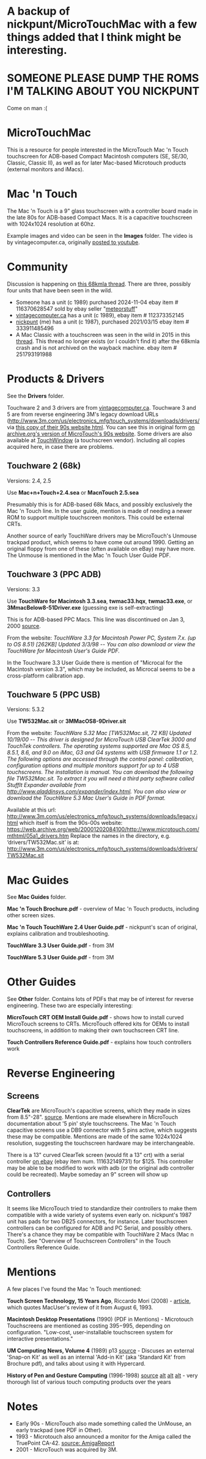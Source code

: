 # A backup of nickpunt/MicroTouchMac with a few things added that I think might be interesting.

# SOMEONE PLEASE DUMP THE ROMS I'M TALKING ABOUT YOU NICKPUNT
Come on man :(

# MicroTouchMac
This is a resource for people interested in the MicroTouch Mac 'n Touch touchscreen for ADB-based Compact Macintosh computers (SE, SE/30, Classic, Classic II), as well as for later Mac-based Microtouch products (external monitors and iMacs).

# Mac 'n Touch
The Mac 'n Touch is a 9" glass touchscreen with a controller board made in the late 80s for ADB-based Compact Macs. It is a capacitive touchscreen with 1024x1024 resolution at 60hz.

Example images and video can be seen in the **Images** folder. The video is by vintagecomputer.ca, originally [posted to youtube](https://www.youtube.com/watch?v=DF-Je337sFo).

# Community
Discussion is happening on [this 68kmla thread](https://68kmla.org/bb/index.php?threads/mac-se-30-with-microtouch-touchscreen.31642/). There are three, possibly four units that have been seen in the wild.

* Someone has a unit (c 1989) purchased 2024-11-04 ebay item # 116370628547 sold by ebay seller "[meteorstuff](https://www.ebay.com/usr/meteorstuff)"
* [vintagecomputer.ca](http://vintagecomputer.ca/) has a unit (c 1989), ebay item # 112373352145
* [nickpunt](https://nickpunt.com) (me) has a unit (c 1987), purchased 2021/03/15 ebay item # 333911485496
* A Mac Classic with a touchscreen was seen in the wild in 2015 in this [thread](https://68kmla.org/forums/topic/24522-ebay-not-me-a-touch-screen-classic/?tab=comments#comment-257093). This thread no longer exists (or I couldn't find it) after the 68kmla crash and is not archived on the wayback machine. ebay item # 251793191988

# Products & Drivers
See the **Drivers** folder.

Touchware 2 and 3 drivers are from [vintagecomputer.ca](http://vintagecomputer.ca/files/MicroTouch/). Touchware 3 and 5 are from reverse engineering 3M's legacy download URLs (http://www.3m.com/us/electronics_mfg/touch_systems/downloads/drivers/ via [this copy of their 90s website html](http://www.3m.com/us/electronics_mfg/touch_systems/downloads/legacy.jhtml). You can see this in original form [on archive.org's version of MicroTouch's 90s website](https://web.archive.org/web/20001202084100/http://www.microtouch.com/mthtml/05a1_drivers.htm). Some drivers are also available at [TouchWindow](https://www.touchwindow.com/c/3Mmicrotouch.html) (a touchscreen vendor). Including all copies acquired here, in case there are problems.

## Touchware 2 (68k)
Versions: 2.4, 2.5

Use **Mac+n+Touch+2.4.sea** or **MacnTouch 2.5.sea**

Presumably this is for ADB-based 68k Macs, and possibly exclusively the Mac 'n Touch line. In the user guide, mention is made of needing a newer ROM to support multiple touchscreen monitors. This could be external CRTs.

Another source of early TouchWare drivers may be MicroTouch's Unmouse trackpad product, which seems to have come out around 1990. Getting an original floppy from one of these (often available on eBay) may have more. The Unmouse is mentioned in the Mac 'n Touch User Guide PDF.


## Touchware 3 (PPC ADB)
Versions: 3.3

Use **TouchWare for Macintosh 3.3.sea**, **twmac33.hqx**, **twmac33.exe**, or **3MmacBelow8-51Driver.exe** (guessing exe is self-extracting)

This is for ADB-based PPC Macs. This line was discontinued on Jan 3, 2000 [source](https://web.archive.org/web/20000817023955/http://www.microtouch.com/mtmedia/images/CustLtr_102599.jpg).

From the website: *TouchWare 3.3 for Macintosh Power PC, System 7.x. (up to OS 8.51) [262KB] Updated 3/3/98 -- You can also download or view the TouchWare for Macintosh User's Guide PDF.*

In the Touchware 3.3 User Guide there is mention of "Microcal for the Macintosh version 3.3", which may be included, as Microcal seems to be a cross-platform calibration app.

## Touchware 5 (PPC USB)
Versions: 5.3.2

Use **TW532Mac.sit** or **3MMacOS8-9Driver.sit**

From the website: *TouchWare 5.32 Mac [TW532Mac.sit, 72 KB] Updated 10/19/00 -- This driver is designed for MicroTouch USB ClearTek 3000 and TouchTek controllers. The operating systems supported are Mac OS 8.5, 8.5.1, 8.6, and 9.0 on iMac, G3 and G4 systems with USB firmware 1.1 or 1.2. The following options are accessed through the control panel: calibration, configuration options and multiple monitors support for up to 4 USB touchscreens. The installation is manual. You can download the following file TW532Mac.sit. To extract it you will need a third party software called StuffIt Expander available from http://www.aladdinsys.com/expander/index.html. You can also view or download the TouchWare 5.3 Mac User's Guide in PDF format.*

Available at this url: http://www.3m.com/us/electronics_mfg/touch_systems/downloads/legacy.jhtml
which itself is from the 90s-00s website:
https://web.archive.org/web/20001202084100/http://www.microtouch.com/mthtml/05a1_drivers.htm
Replace the names in the directory, e.g. ‘drivers/TW532Mac.sit’ is at: http://www.3m.com/us/electronics_mfg/touch_systems/downloads/drivers/TW532Mac.sit

# Mac Guides
See **Mac Guides** folder.

**Mac 'n Touch Brochure.pdf** - overview of Mac 'n Touch products, including other screen sizes.

**Mac 'n Touch TouchWare 2.4 User Guide.pdf** - nickpunt's scan of original, explains calibration and troubleshooting.

**TouchWare 3.3 User Guide.pdf** - from 3M

**TouchWare 5.3 User Guide.pdf** - from 3M

# Other Guides
See **Other** folder. Contains lots of PDFs that may be of interest for reverse engineering. These two are especially interesting:

**MicroTouch CRT OEM Install Guide.pdf** - shows how to install curved MicroTouch screens to CRTs. MicroTouch offered kits for OEMs to install touchscreens, in addition to making their own touchscreen CRT line.

**Touch Controllers Reference Guide.pdf** - explains how touch controllers work


# Reverse Engineering

## Screens
**ClearTek** are MicroTouch's capacitive screens, which they made in sizes from 8.5"-28". [source](https://web.archive.org/web/20000302005950/http://www.microtouch.com/mthtml/03a1a_sensors-controllers.htm). Mentions are made elsewhere in MicroTouch documentation about '5 pin' style touchscreens. The Mac 'n Touch capacitive screens use a DB9 connector with 5 pins active, which suggests these may be compatible. Mentions are made of the same 1024x1024 resolution, suggesting the touchscreen hardware may be interchangeable.

There is a 13" curved ClearTek screen (would fit a 13" crt) with a serial controller [on ebay](https://www.ebay.com/itm/111632149731) (ebay item num. 111632149731) for $125. This controller may be able to be modified to work with adb (or the original adb controller could be recreated). Maybe someday an 9" screen will show up

## Controllers
It seems like MicroTouch tried to standardize their controllers to make them compatible with a wide variety of systems even early on. nickpunt's 1987 unit has pads for two DB25 connectors, for instance. Later touchscreen controllers can be configured for ADB and PC Serial, and possibly others. There's a chance they may be compatible with TouchWare 2 Macs (Mac n Touch). See "Overview of Touchscreen Controllers" in the Touch Controllers Reference Guide.

# Mentions
A few places I've found the Mac 'n Touch mentioned:

**Touch Screen Technology, 15 Years Ago**, Riccardo Mori (2008) - [article](https://systemfolder.wordpress.com/2008/10/01/touch-screen-15yrs-ago/), which quotes MacUser's review of it from August 6, 1993.

**Macintosh Desktop Presentations** (1990) (PDF in Mentions) - Microtouch Touchscreens are mentioned as costing $395-$995, depending on configuration. "Low-cost, user-installable touchscreen system for interactive presentations."

**UM Computing News, Volume 4** (1989) p13 [source](https://books.google.ca/books?id=cZXvAAAAMAAJ&pg=PA69&lpg=PA69&dq=microtouch+systems+macintosh&source=bl&ots=fOfHx-Ne1P&sig=-ip7Cb71CUlEbeFE3vGqCIGZQKg&hl=en&sa=X&ei=qW29VMvrN82nyAT6woCgCg&ved=0CEUQ6AEwCA#v=onepage&q=microtouch&f=false) - Discuses an external 'Snap-on Kit' as well as an internal 'Add-in Kit' (aka 'Standard Kit' from Brochure pdf), and talks about using it with Hypercard.

**History of Pen and Gesture Computing** (1996-1998) [source](http://ruetersward.com/biblio.html) [alt](http://users.rcn.com/rwservices/pens/biblio93.html) [alt](http://users.erols.com/rwservices/pens/biblio03.html) [alt](https://www.researchgate.net/publication/258219935_History_of_Pen_and_Gesture_Computing_Annotated_Bibliography_in_On-line_Character_Recognition_Pen_Computing_Gesture_User_Interfaces_and_Tablet_and_Touch_Computers_References_from_the_approximate_years_) - very thorough list of various touch computing products over the years

# Notes
* Early 90s - MicroTouch also made something called the UnMouse, an early trackpad (see PDF in Other).
* 1993 - Microtouch also announced a monitor for the Amiga called the TruePoint CA-42. [source: AmigaReport](https://www.amigareport.com/ar124/p1-5.html)
* 2001 - MicroTouch was acquired by 3M.
